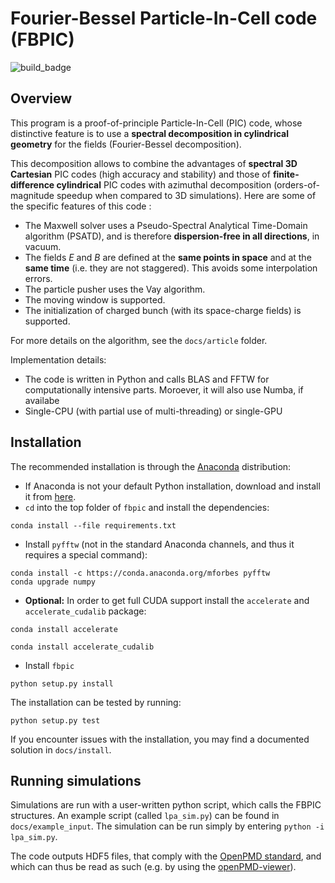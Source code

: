 Fourier-Bessel Particle-In-Cell code (FBPIC)
=============================

![build_badge](https://img.shields.io/shippable/5686afb51895ca44746736e6.svg)

Overview
--------

This program is a proof-of-principle Particle-In-Cell (PIC) code,
whose distinctive feature is to use a **spectral decomposition in
cylindrical geometry** for the fields (Fourier-Bessel
decomposition). 

This decomposition allows to combine the advantages of
**spectral 3D Cartesian** PIC codes (high accuracy and stability) and
those of **finite-difference cylindrical** PIC codes with azimuthal
decomposition (orders-of-magnitude speedup when compared to 3D simulations).
Here are some of the specific features of this code :  

* The Maxwell solver uses a Pseudo-Spectral Analytical Time-Domain
  algorithm (PSATD), and is therefore **dispersion-free in all
  directions**, in vacuum.
* The fields *E* and *B* are defined at the **same points in space** and at
  the **same time** (i.e. they are not staggered). This avoids some
  interpolation errors.
* The particle pusher uses the Vay algorithm.
* The moving window is supported.
* The initialization of charged bunch (with its space-charge fields)
  is supported.

For more details on the algorithm, see the `docs/article` folder.

Implementation details:

* The code is written in Python and calls BLAS and FFTW for computationally intensive parts. Moroever, it will also use Numba, if availabe
* Single-CPU (with partial use of multi-threading) or single-GPU

Installation
---------

The recommended installation is through the
[Anaconda](https://www.continuum.io/why-anaconda) distribution:

- If Anaconda is not your default Python installation, download and install it from
  [here](https://www.continuum.io/downloads).
- `cd` into the top folder of `fbpic` and install the dependencies:  
```
conda install --file requirements.txt
```
- Install `pyfftw` (not in the standard Anaconda channels, and thus it
requires a special command):  
```
conda install -c https://conda.anaconda.org/mforbes pyfftw
conda upgrade numpy
```
- **Optional:** In order to get full CUDA support install the `accelerate` and `accelerate_cudalib` package:
```
conda install accelerate
```
```
conda install accelerate_cudalib
```
- Install `fbpic`  
```
python setup.py install
```

The installation can be tested by running:
```
python setup.py test
```

If you encounter issues with the installation, you may find a
documented solution in `docs/install`.

Running simulations
----------------

Simulations are run with a user-written python script, which calls the
FBPIC structures. An example script (called `lpa_sim.py`) can be found in
`docs/example_input`. The simulation can be run simply by entering
`python -i lpa_sim.py`.

The code outputs HDF5 files, that comply with the
[OpenPMD standard](http://www.openpmd.org/#/start),
 and which can thus be read as such (e.g. by using the [openPMD-viewer](https://github.com/openPMD/openPMD-viewer)).

